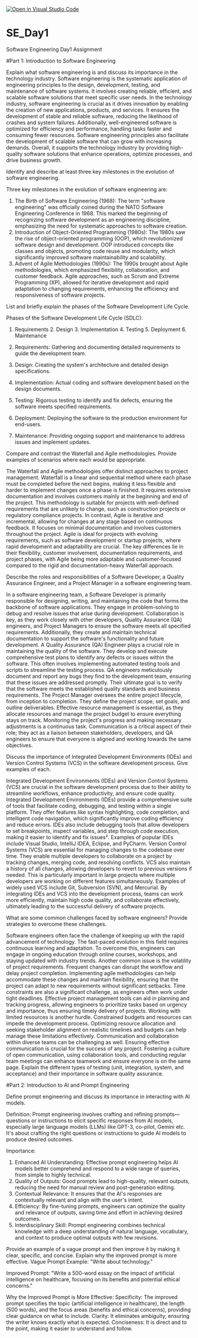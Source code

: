 [![Open in Visual Studio Code](https://classroom.github.com/assets/open-in-vscode-2e0aaae1b6195c2367325f4f02e2d04e9abb55f0b24a779b69b11b9e10269abc.svg)](https://classroom.github.com/online_ide?assignment_repo_id=15568195&assignment_repo_type=AssignmentRepo)
# SE_Day1
Software Engineering Day1 Assignment

#Part 1: Introduction to Software Engineering

Explain what software engineering is and discuss its importance in the technology industry.
Software engineering is the systematic application of engineering principles to the design, development, testing, and maintenance of software systems. It involves creating reliable, efficient, and scalable software solutions that meet specific user needs. 
In the technology industry, software engineering is crucial as it drives innovation by enabling the creation of new applications, products, and services. It ensures the development of stable and reliable software, reducing the likelihood of crashes and system failures. Additionally, well-engineered software is optimized for efficiency and performance, handling tasks faster and consuming fewer resources. Software engineering principles also facilitate the development of scalable software that can grow with increasing demands. Overall, it supports the technology industry by providing high-quality software solutions that enhance operations, optimize processes, and drive business growth.

Identify and describe at least three key milestones in the evolution of software engineering.

Three key milestones in the evolution of software engineering are:
1. The Birth of Software Engineering (1968): The term "software engineering" was officially coined during the NATO Software Engineering Conference in 1968. This marked the beginning of recognizing software development as an engineering discipline, emphasizing the need for systematic approaches to software creation.
2. Introduction of Object-Oriented Programming (1980s): The 1980s saw the rise of object-oriented programming (OOP), which revolutionized software design and development. OOP introduced concepts like classes and objects, promoting code reuse and modularity, which significantly improved software maintainability and scalability.
3. Advent of Agile Methodologies (1990s): The 1990s brought about Agile methodologies, which emphasized flexibility, collaboration, and customer feedback. Agile approaches, such as Scrum and Extreme Programming (XP), allowed for iterative development and rapid adaptation to changing requirements, enhancing the efficiency and responsiveness of software projects.

List and briefly explain the phases of the Software Development Life Cycle.

Phases of the Software Development Life Cycle (SDLC):
1. Requirements 2. Design 3. Implementation 4. Testing 5. Deployment 6. Maintenance
   
1. Requirements: Gathering and documenting detailed requirements to guide the development team.
2. Design: Creating the system's architecture and detailed design specifications.
3. Implementation: Actual coding and software development based on the design documents.
4. Testing: Rigorous testing to identify and fix defects, ensuring the software meets specified requirements.
5. Deployment: Deploying the software to the production environment for end-users.
6. Maintenance: Providing ongoing support and maintenance to address issues and implement updates.

Compare and contrast the Waterfall and Agile methodologies. Provide examples of scenarios where each would be appropriate.

The Waterfall and Agile methodologies offer distinct approaches to project management. Waterfall is a linear and sequential method where each phase must be completed before the next begins, making it less flexible and harder to implement changes once a phase is finished. It requires extensive documentation and involves customers mainly at the beginning and end of the project. This methodology is suitable for projects with well-defined requirements that are unlikely to change, such as construction projects or regulatory compliance projects. In contrast, Agile is iterative and incremental, allowing for changes at any stage based on continuous feedback. It focuses on minimal documentation and involves customers throughout the project. Agile is ideal for projects with evolving requirements, such as software development or startup projects, where rapid development and adaptability are crucial. The key differences lie in their flexibility, customer involvement, documentation requirements, and project phases, with Agile being more adaptable and customer-focused compared to the rigid and documentation-heavy Waterfall approach.

Describe the roles and responsibilities of a Software Developer, a Quality Assurance Engineer, and a Project Manager in a software engineering team.

In a software engineering team, a Software Developer is primarily responsible for designing, writing, and maintaining the code that forms the backbone of software applications. They engage in problem-solving to debug and resolve issues that arise during development. Collaboration is key, as they work closely with other developers, Quality Assurance (QA) engineers, and Project Managers to ensure the software meets all specified requirements. Additionally, they create and maintain technical documentation to support the software's functionality and future development.
A Quality Assurance (QA) Engineer plays a crucial role in maintaining the quality of the software. They develop and execute comprehensive test plans to identify any defects or issues within the software. This often involves implementing automated testing tools and scripts to streamline the testing process. QA engineers meticulously document and report any bugs they find to the development team, ensuring that these issues are addressed promptly. Their ultimate goal is to verify that the software meets the established quality standards and business requirements.
The Project Manager oversees the entire project lifecycle, from inception to completion. They define the project scope, set goals, and outline deliverables. Effective resource management is essential, as they allocate resources and manage the project budget to ensure everything stays on track. Monitoring the project's progress and making necessary adjustments is a continuous task. Communication is a critical aspect of their role; they act as a liaison between stakeholders, developers, and QA engineers to ensure that everyone is aligned and working towards the same objectives.

Discuss the importance of Integrated Development Environments (IDEs) and Version Control Systems (VCS) in the software development process. Give examples of each.

Integrated Development Environments (IDEs) and Version Control Systems (VCS) are crucial in the software development process due to their ability to streamline workflows, enhance productivity, and ensure code quality.
Integrated Development Environments (IDEs) provide a comprehensive suite of tools that facilitate coding, debugging, and testing within a single platform. They offer features like syntax highlighting, code completion, and intelligent code navigation, which significantly improve coding efficiency and reduce errors. IDEs also include debugging tools that allow developers to set breakpoints, inspect variables, and step through code execution, making it easier to identify and fix issues². Examples of popular IDEs include Visual Studio, IntelliJ IDEA, Eclipse, and PyCharm.
Version Control Systems (VCS) are essential for managing changes to the codebase over time. They enable multiple developers to collaborate on a project by tracking changes, merging code, and resolving conflicts. VCS also maintain a history of all changes, allowing developers to revert to previous versions if needed. This is particularly important in large projects where multiple developers are working on different features simultaneously. Examples of widely used VCS include Git, Subversion (SVN), and Mercurial.
By integrating IDEs and VCS into the development process, teams can work more efficiently, maintain high code quality, and collaborate effectively, ultimately leading to the successful delivery of software projects.

What are some common challenges faced by software engineers? Provide strategies to overcome these challenges.

Software engineers often face the challenge of keeping up with the rapid advancement of technology. The fast-paced evolution in this field requires continuous learning and adaptation. To overcome this, engineers can engage in ongoing education through online courses, workshops, and staying updated with industry trends.
Another common issue is the volatility of project requirements. Frequent changes can disrupt the workflow and delay project completion. Implementing agile methodologies can help accommodate these changes and maintain flexibility, ensuring that the project can adapt to new requirements without significant setbacks.
Time constraints are also a significant challenge, as engineers often work under tight deadlines. Effective project management tools can aid in planning and tracking progress, allowing engineers to prioritize tasks based on urgency and importance, thus ensuring timely delivery of projects.
Working with limited resources is another hurdle. Constrained budgets and resources can impede the development process. Optimizing resource allocation and seeking stakeholder alignment on realistic timelines and budgets can help manage these limitations effectively.
Communication and collaboration within diverse teams can be challenging as well. Ensuring effective communication is crucial for the success of any project. Fostering a culture of open communication, using collaboration tools, and conducting regular team meetings can enhance teamwork and ensure everyone is on the same page.
Explain the different types of testing (unit, integration, system, and acceptance) and their importance in software quality assurance.


#Part 2: Introduction to AI and Prompt Engineering


Define prompt engineering and discuss its importance in interacting with AI models.

Definition: Prompt engineering involves crafting and refining prompts—questions or instructions to elicit specific responses from AI models, especially large language models (LLMs) like GPT-3, co-pilot, Gemini etc. It's about crafting the right questions or instructions to guide AI models to produce desired outcomes.

Importance:
1. Enhanced AI Understanding: Effective prompt engineering helps AI models better comprehend and respond to a wide range of queries, from simple to highly technical.
2. Quality of Outputs: Good prompts lead to high-quality, relevant outputs, reducing the need for manual review and post-generation editing.
3. Contextual Relevance: It ensures that the AI's responses are contextually relevant and align with the user's intent.
4. Efficiency: By fine-tuning prompts, engineers can optimize the quality and relevance of outputs, saving time and effort in achieving desired outcomes.
5. Interdisciplinary Skill: Prompt engineering combines technical knowledge with a deep understanding of natural language, vocabulary, and context to produce optimal outputs with few revisions.

Provide an example of a vague prompt and then improve it by making it clear, specific, and concise. Explain why the improved prompt is more effective.
Vague Prompt Example: "Write about technology."

Improved Prompt: "Write a 500-word essay on the impact of artificial intelligence on healthcare, focusing on its benefits and potential ethical concerns."

Why the Improved Prompt is More Effective:
Specificity: The improved prompt specifies the topic (artificial intelligence in healthcare), the length (500 words), and the focus areas (benefits and ethical concerns), providing clear guidance on what to include.
Clarity: It eliminates ambiguity, ensuring the writer knows exactly what is expected.
Conciseness: It is direct and to the point, making it easier to understand and follow.
